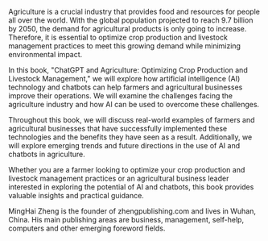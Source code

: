 
Agriculture is a crucial industry that provides food and resources for people all over the world. With the global population projected to reach 9.7 billion by 2050, the demand for agricultural products is only going to increase. Therefore, it is essential to optimize crop production and livestock management practices to meet this growing demand while minimizing environmental impact.

In this book, "ChatGPT and Agriculture: Optimizing Crop Production and Livestock Management," we will explore how artificial intelligence (AI) technology and chatbots can help farmers and agricultural businesses improve their operations. We will examine the challenges facing the agriculture industry and how AI can be used to overcome these challenges.

Throughout this book, we will discuss real-world examples of farmers and agricultural businesses that have successfully implemented these technologies and the benefits they have seen as a result. Additionally, we will explore emerging trends and future directions in the use of AI and chatbots in agriculture.

Whether you are a farmer looking to optimize your crop production and livestock management practices or an agricultural business leader interested in exploring the potential of AI and chatbots, this book provides valuable insights and practical guidance.

MingHai Zheng is the founder of zhengpublishing.com and lives in Wuhan, China. His main publishing areas are business, management, self-help, computers and other emerging foreword fields.
